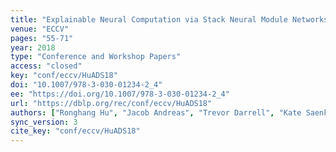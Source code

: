 ```yaml
---
title: "Explainable Neural Computation via Stack Neural Module Networks."
venue: "ECCV"
pages: "55-71"
year: 2018
type: "Conference and Workshop Papers"
access: "closed"
key: "conf/eccv/HuADS18"
doi: "10.1007/978-3-030-01234-2_4"
ee: "https://doi.org/10.1007/978-3-030-01234-2_4"
url: "https://dblp.org/rec/conf/eccv/HuADS18"
authors: ["Ronghang Hu", "Jacob Andreas", "Trevor Darrell", "Kate Saenko"]
sync_version: 3
cite_key: "conf/eccv/HuADS18"
---
```


